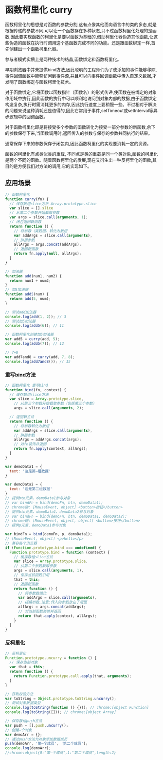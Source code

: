 # 函数柯里化 curry

函数柯里化的思想是对函数的参数分割,这有点像其他面向语言中的类的多态,就是根据传递的参数不同,可以让一个函数存在多种状态,只不过函数柯里化处理的是函数,因此要实现函数的柯里化是要以函数为基础的,借助柯里化器伪造其他函数,让这些伪造的函数在执行时调用这个基函数完成不同的功能。还是跟函数绑定一样,首先创建出一个函数柯里化器。

参与者模式实质上是两种技术的结晶,函数绑定和函数柯里化。

早期浏览器中并未提供bind方法,因此聪明的工程师们为了使添加的事件能够移除,事件回调函数中能够访问到事件源,并且可以向事件回调函数中传入自定义数据,才发明了函数绑定与函数柯里化技术。

对于函数绑定,它将函数以函数指针（函数名）的形式传递,使函数在被绑定的对象作用域中执行,因此函数的执行中可以顺利地访问到对象内部的数据,由于函数绑定构造复杂,执行时需消耗更多的内存,因此执行速度上要稍慢一些。不过相对于解决的问题来说这种消耗还是值得的,因此它常用于事件,setTimeout或setInterval等异步逻辑中的回调函数。

对于函数柯里化即是将接受多个参数的函数转化为接受一部分参数的新函数,余下的参数保存下来,当函数调用时,返回传入的参数与保存的参数共同执行的结果。

通常保存下来的参数保存于闭包内,因此函数柯里化的实现要消耗一定的资源。

函数的柯里化有点类似类的重载, 不同点是类的重载是同一个类对象,函数的柯里化是两个不同的函数。随着函数柯里化的发展,现在又衍生出一种反柯里化的函数,其目的是方便我们对方法的调用,它的实现如下。

## 应用场景

```js
// 函数柯里化
function curry(fn) {
  // 保存数组slice方法 Array.prototype.slice
  var slice = [].slice
  // 从第二个参数开始截取参数
  var args = slice.call(arguments, 1);
  // 闭包返回新函数
  return function () {
    // 将参数（类数组）转化为数组
    var addArgs = slice.call(arguments),
    // 拼接参数
    allArgs = args.concat(addArgs);
    // 返回新函数
    return fn.apply(null, allArgs);
  }
}

// 加法器
function add(num1, num2) {
  return num1 + num2;
}
// 加5加法器
function add5(num) {
  return add(5, num);
}

// 测试add加法器
console.log(add(1, 2)); // 3
// 测试加5加法器
console.log(add5(6)); // 11

// 函数柯里化创建加5加法器
var add5 = curry(add, 5);
console.log(add5(7)); // 12

// 7+8
var add7and8 = curry(add, 7, 8);
console.log(add7and8()); // 15

```

### 重写bind方法

```js
// 函数柯里化 重写bind
function bind(fn, context) {
  // 缓存数组slice方法
  var slice = Array.prototype.slice,
    // 从第三个参数开始截取参数（包括第三个参数）
    args = slice.call(arguments, 2);

  // 返回新方法
  return function () {
    // 将参数转化为数组
    var addArgs = slice.call(arguments),
    // 拼接参数
    allArgs = addArgs.concat(args);
    // 对fn装饰并返回
    return fn.apply(context, allArgs);
  }
}

var demoData1 = {
  text: '这是第—组数据'
}

var demoData2 = {
  text: '这是第二组数据'
}
// 提供btn元素、demoData1参与对象
// var bindFn = bind(demoFn, btn, demoData1);
// chrome输: [MouseEvent, object] <button>按钮</button>
// 提供btn元素、demoData1、demoData2参与对象
// var bindFn = bind(demoFn, btn, demoData1, demoData2);
// chrome输: [MouseEvent, object, object] <button>按钮</button>
// 提供p元素、demoData1参与对象

var bindFn = bind(demoFn, p, demoData1);
// [MouseEvent, object] <p>hello</p>
// 兼容各个浏览器
if (Function.prototype.bind === undefined) {
  Function.prototype.bind = function (context) {
    // 缓存数组slice方法
    var slice = Array.prototype.slice,
    // 从第二个参数截取参数
    args = slice.call(arguments, 1),
    // 保存当前函数引用
    that = this;
    // 返回新函数
    return function () {
      // 将参数数组化
      var addArgs = slice.call(arguments),
      // 拼接参数,注意:传入的参数放在了后面
      allArgs = args.concat(addArgs);
      // 对当前函数装饰并返回
      return that.apply(context, allArgs);
    }
  }
}

```

### 反柯里化

```js
// 反柯里化
Function.prototype.uncurry = function () {
  // 保存当前对象
  var that = this;
  return function () {
    return Function.prototype.call.apply(that, arguments);
  }
}

// 获取校验方法
var toString = Object.prototype.toString.uncurry();
// 测试对象数据类型
console.log(toString(function () {})); // chrome:[object Function]
console.log(toString([])); // chrome:[object Array]

// 保存数组push方法
var push = [].push.uncurry();
// 创建—个对象
var demoArr = {};
// 通过push方法为对象添加数据成员
push(demoArr, '第—个成员', '第二个成员');
console.log(demoArr); 
//chrome:object{0:"第—个成员",1:"第二个成员",length:2}

```
